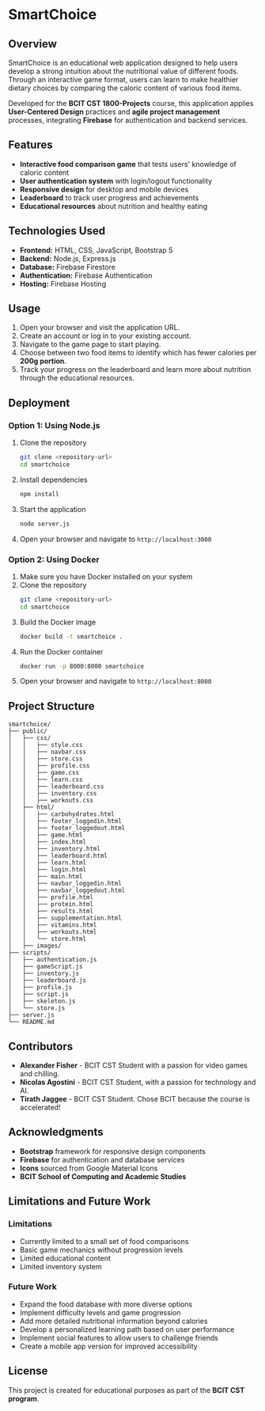 # SmartChoice

## Overview
SmartChoice is an educational web application designed to help users develop a strong intuition about the nutritional value of different foods. Through an interactive game format, users can learn to make healthier dietary choices by comparing the caloric content of various food items.

Developed for the **BCIT CST 1800-Projects** course, this application applies **User-Centered Design** practices and **agile project management** processes, integrating **Firebase** for authentication and backend services.

## Features
- **Interactive food comparison game** that tests users' knowledge of caloric content
- **User authentication system** with login/logout functionality
- **Responsive design** for desktop and mobile devices
- **Leaderboard** to track user progress and achievements
- **Educational resources** about nutrition and healthy eating

## Technologies Used
- **Frontend:** HTML, CSS, JavaScript, Bootstrap 5
- **Backend:** Node.js, Express.js
- **Database:** Firebase Firestore
- **Authentication:** Firebase Authentication
- **Hosting:** Firebase Hosting

## Usage
1. Open your browser and visit the application URL.
2. Create an account or log in to your existing account.
3. Navigate to the game page to start playing.
4. Choose between two food items to identify which has fewer calories per **200g portion**.
5. Track your progress on the leaderboard and learn more about nutrition through the educational resources.

## Deployment

### Option 1: Using Node.js
1. Clone the repository
   ```bash
   git clone <repository-url>
   cd smartchoice
   ```
2. Install dependencies
   ```bash
   npm install
   ```
3. Start the application
   ```bash
   node server.js
   ```
4. Open your browser and navigate to `http://localhost:3000`

### Option 2: Using Docker
1. Make sure you have Docker installed on your system
2. Clone the repository
   ```bash
   git clone <repository-url>
   cd smartchoice
   ```
3. Build the Docker image
   ```bash
   docker build -t smartchoice .
   ```
4. Run the Docker container
   ```bash
   docker run -p 8000:8000 smartchoice
   ```
5. Open your browser and navigate to `http://localhost:8000`

## Project Structure
```
smartchoice/
├── public/
│   ├── css/
│   │   ├── style.css
│   │   ├── navbar.css
│   │   ├── store.css
│   │   ├── profile.css
│   │   ├── game.css
│   │   ├── learn.css
│   │   ├── leaderboard.css
│   │   ├── inventory.css
│   │   ├── workouts.css
│   ├── html/
│   │   ├── carbohydrates.html
│   │   ├── footer_loggedin.html
│   │   ├── footer_loggedout.html
│   │   ├── game.html
│   │   ├── index.html
│   │   ├── inventory.html
│   │   ├── leaderboard.html
│   │   ├── learn.html
│   │   ├── login.html
│   │   ├── main.html
│   │   ├── navbar_loggedin.html
│   │   ├── navbar_loggedout.html
│   │   ├── profile.html
│   │   ├── protein.html
│   │   ├── results.html
│   │   ├── supplementation.html
│   │   ├── vitamins.html
│   │   ├── workouts.html
│   │   └── store.html
│   ├── images/
├── scripts/
│   ├── authentication.js
│   ├── gameScript.js
│   ├── inventory.js
│   ├── leaderboard.js
│   ├── profile.js
│   ├── script.js
│   ├── skeleton.js
│   └── store.js
├── server.js
└── README.md
```

## Contributors
- **Alexander Fisher** - BCIT CST Student with a passion for video games and chilling.
- **Nicolas Agostini** - BCIT CST Student, with a passion for technology and AI.
- **Tirath Jaggee** - BCIT CST Student. Chose BCIT because the course is accelerated!

## Acknowledgments
- **Bootstrap** framework for responsive design components
- **Firebase** for authentication and database services
- **Icons** sourced from Google Material Icons
- **BCIT School of Computing and Academic Studies**

## Limitations and Future Work
### Limitations
- Currently limited to a small set of food comparisons
- Basic game mechanics without progression levels
- Limited educational content
- Limited inventory system

### Future Work
- Expand the food database with more diverse options
- Implement difficulty levels and game progression
- Add more detailed nutritional information beyond calories
- Develop a personalized learning path based on user performance
- Implement social features to allow users to challenge friends
- Create a mobile app version for improved accessibility

## License
This project is created for educational purposes as part of the **BCIT CST program**.
